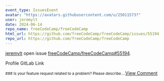 ```yaml
---
event_type: IssuesEvent
avatar: "https://avatars.githubusercontent.com/u/25011573?"
user: jeremylt
date: 2024-06-14
repo_name: freeCodeCamp/freeCodeCamp
html_url: https://github.com/freeCodeCamp/freeCodeCamp/issues/55194
repo_url: https://github.com/freeCodeCamp/freeCodeCamp
---
```


<a href='https://github.com/jeremylt' target='_blank'>jeremylt</a> open issue <a href='https://github.com/freeCodeCamp/freeCodeCamp/issues/55194' target='_blank'>freeCodeCamp/freeCodeCamp#55194</a>.

<p>Profile GitLab Link</p><small>### Is your feature request related to a problem? Please describe....</small><a href='https://github.com/freeCodeCamp/freeCodeCamp/issues/55194' target='_blank'>View Comment</a>